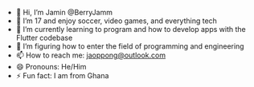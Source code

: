 - 👋 Hi, I’m Jamin @BerryJamm
- 👀 I’m 17 and enjoy soccer, video games, and everything tech
- 🌱 I’m currently learning to program and how to develop apps with the Flutter codebase
- 💞️ I’m figuring how to enter the field of programming and engineering
- 📫 How to reach me: jaoppong@outlook.com
- 😄 Pronouns: He/Him
- ⚡ Fun fact: I am from Ghana

<!---
BerryJamm/BerryJamm is a ✨ special ✨ repository because its `README.md` (this file) appears on your GitHub profile.
You can click the Preview link to take a look at your changes.
--->
